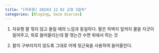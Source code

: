 ```yaml
---
title: "[자유형] 2024년 12 02 교정 3일차"
categories: [Bloging, Swim diaries]
---
```


1. 자유형 팔 꺾지 않고 돌릴 때의 느낌과 동일하다. 팔은 허벅지 앞까지 물을 지긋이 밀어주고, 위로 들어올리는데 팔 꺾는건 수면 위에서 하는 것

2. 팔이 구부러지지 않도록 그대로 어깨 뒷근육을 사용하여 들어올린다.
